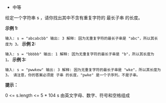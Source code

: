 * 中等

给定一个字符串 s ，请你找出其中不含有重复字符的 最长子串 的长度。

**示例 1:**

`输入: s = "abcabcbb"
输出: 3
解释: 因为无重复字符的最长子串是 "abc"，所以其长度为 3。`
**示例 2:**

`输入: s = "bbbbb"
输出: 1
解释: 因为无重复字符的最长子串是 "b"，所以其长度为 1。`
**示例 3:**

`输入: s = "pwwkew"
输出: 3
解释: 因为无重复字符的最长子串是 "wke"，所以其长度为 3。
请注意，你的答案必须是 子串 的长度，"pwke" 是一个子序列，不是子串。`


**提示：**

0 <= s.length <= 5 * 104
s 由英文字母、数字、符号和空格组成
